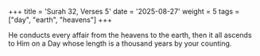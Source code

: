 +++
title = 'Surah 32, Verses 5'
date = '2025-08-27'
weight = 5
tags = ["day", "earth", "heavens"]
+++

He conducts every affair from the heavens to the earth, then it all ascends to Him on a Day whose length is a thousand years by your counting.